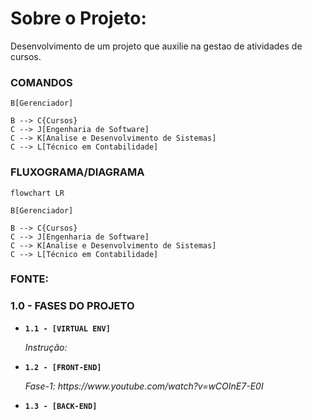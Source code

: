 # Sobre o Projeto:
Desenvolvimento de um projeto que auxilie na gestao de atividades de cursos.


### COMANDOS

```
B[Gerenciador]

B --> C{Cursos}
C --> J[Engenharia de Software]
C --> K[Analise e Desenvolvimento de Sistemas]
C --> L[Técnico em Contabilidade]
```


### FLUXOGRAMA/DIAGRAMA

```mermaid
flowchart LR

B[Gerenciador]

B --> C{Cursos}
C --> J[Engenharia de Software]
C --> K[Analise e Desenvolvimento de Sistemas]
C --> L[Técnico em Contabilidade]
```

### FONTE:


### 1.0 - FASES DO PROJETO

<ul>
  
  <li>
    <p><b><code>1.1 - [VIRTUAL ENV] </code></b></p>
    <p><i> Instrução:  </i></p>
  </li>
  
  <li>
    <p><b><code>1.2 - [FRONT-END] </code></b></p>
    <p><i> Fase-1: https://www.youtube.com/watch?v=wCOInE7-E0I  </i></p>
  </li> 
  
  <li>
    <p><b><code>1.3 - [BACK-END] </code></b></p>
    <p><i>  </i></p>
  </li>
  
</ul>

